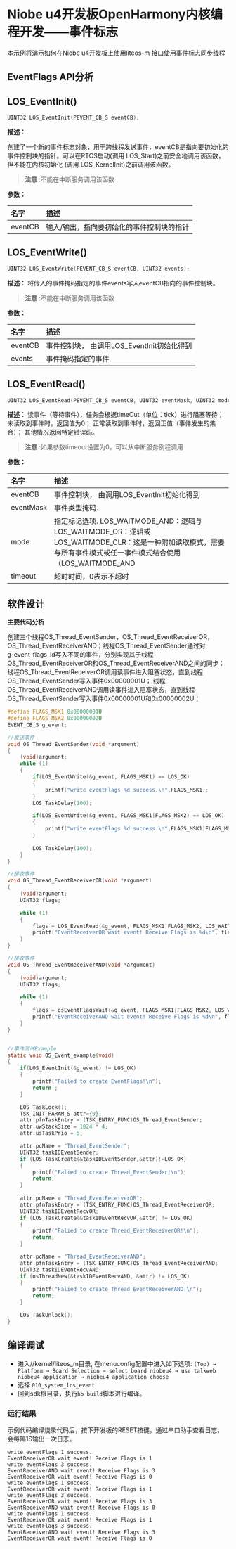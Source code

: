 # Niobe u4开发板OpenHarmony内核编程开发——事件标志
本示例将演示如何在Niobe u4开发板上使用liteos-m 接口使用事件标志同步线程

## EventFlags API分析


## LOS_EventInit()

```c
UINT32 LOS_EventInit(PEVENT_CB_S eventCB);
```
**描述：**

创建了一个新的事件标志对象，用于跨线程发送事件，eventCB是指向要初始化的事件控制块的指针。可以在RTOS启动(调用 LOS_Start)之前安全地调用该函数，但不能在内核初始化 (调用 LOS_KernelInit)之前调用该函数。
> **注意** :不能在中断服务调用该函数

**参数：**

|名字|描述|
|:--|:------|
| eventCB | 输入/输出，指向要初始化的事件控制块的指针  |

## LOS_EventWrite()

```c
UINT32 LOS_EventWrite(PEVENT_CB_S eventCB, UINT32 events);
```
**描述：**
将传入的事件掩码指定的事件events写入eventCB指向的事件控制块。

> **注意** :不能在中断服务调用该函数


**参数：**

|名字|描述|
|:--|:------|
| eventCB | 事件控制块， 由调用LOS_EventInit初始化得到  |
| events | 事件掩码指定的事件.  |

## LOS_EventRead()

```c
UINT32 LOS_EventRead(PEVENT_CB_S eventCB, UINT32 eventMask, UINT32 mode, UINT32 timeOut);
```
**描述：**
读事件（等待事件），任务会根据timeOut（单位：tick）进行阻塞等待；
未读取到事件时，返回值为0；
正常读取到事件时，返回正值（事件发生的集合）；
其他情况返回特定错误码。
> **注意** :如果参数timeout设置为0，可以从中断服务例程调用


**参数：**

|名字|描述|
|:--|:------|
| eventCB | 事件控制块， 由调用LOS_EventInit初始化得到 |
| eventMask | 事件类型掩码.  |
| mode | 指定标记选项. LOS_WAITMODE_AND：逻辑与  LOS_WAITMODE_OR：逻辑或  LOS_WAITMODE_CLR：这是一种附加读取模式，需要与所有事件模式或任一事件模式结合使用（LOS_WAITMODE_AND | LOS_WAITMODE_CLR或 LOS_WAITMODE_OR | LOS_WAITMODE_CLR）。在这种模式下，当设置的所有事件模式或任一事件模式读取成功后，会自动清除事件控制块中对应的事件类型位 |
| timeout | 超时时间，0表示不超时  |


## 软件设计

**主要代码分析**

创建三个线程OS_Thread_EventSender，OS_Thread_EventReceiverOR，OS_Thread_EventReceiverAND；线程OS_Thread_EventSender通过对g_event_flags_id写入不同的事件，分别实现其于线程OS_Thread_EventReceiverOR和OS_Thread_EventReceiverAND之间的同步：
线程OS_Thread_EventReceiverOR调用读事件进入阻塞状态，直到线程OS_Thread_EventSender写入事件0x00000001U；
线程OS_Thread_EventReceiverAND调用读事件进入阻塞状态，直到线程OS_Thread_EventSender写入事件0x00000001U和0x00000002U；

```c
#define FLAGS_MSK1 0x00000001U
#define FLAGS_MSK2 0x00000002U
EVENT_CB_S g_event;

//发送事件
void OS_Thread_EventSender(void *argument)
{
    (void)argument;
    while (1)
    {
        if(LOS_EventWrite(&g_event, FLAGS_MSK1) == LOS_OK)
        {
            printf("write eventFlags %d success.\n",FLAGS_MSK1);
        }
        LOS_TaskDelay(100);

        if(LOS_EventWrite(&g_event, FLAGS_MSK1|FLAGS_MSK2) == LOS_OK)
        {
            printf("write eventFlags %d success.\n",FLAGS_MSK1|FLAGS_MSK2);
        }
       
        LOS_TaskDelay(100);
    }
}

//接收事件
void OS_Thread_EventReceiverOR(void *argument)
{
    (void)argument;
    UINT32 flags;

    while (1)
    {
        flags = LOS_EventRead(&g_event, FLAGS_MSK1|FLAGS_MSK2, LOS_WAITMODE_OR|LOS_WAITMODE_CLR, 0xFFFFFFFFU);
        printf("EventReceiverOR wait event! Receive Flags is %d\n", flags);
    }
}

//接收事件
void OS_Thread_EventReceiverAND(void *argument)
{
    (void)argument;
    UINT32 flags;

    while (1)
    {
        flags = osEventFlagsWait(&g_event, FLAGS_MSK1|FLAGS_MSK2, LOS_WAITMODE_AND|LOS_WAITMODE_CLR, 0xFFFFFFFFU);
        printf("EventReceiverAND wait event! Receive Flags is %d\n", flags);
    }
}


//事件测试Example
static void OS_Event_example(void)
{
    if(LOS_EventInit(&g_event) != LOS_OK)
    {
        printf("Failed to create EventFlags!\n");
        return ;
    }

    LOS_TaskLock();
    TSK_INIT_PARAM_S attr={0};
    attr.pfnTaskEntry = (TSK_ENTRY_FUNC)OS_Thread_EventSender;
    attr.uwStackSize = 1024 * 4;
    attr.usTaskPrio = 5;

    attr.pcName = "Thread_EventSender";
    UINT32 taskIDEventSender;
    if (LOS_TaskCreate(&taskIDEventSender,&attr)!=LOS_OK)
    {
        printf("Falied to create Thread_EventSender!\n");
        return;
    }
    
    attr.pcName = "Thread_EventReceiverOR";
    attr.pfnTaskEntry = (TSK_ENTRY_FUNC)OS_Thread_EventReceiverOR;
    UINT32 taskIDEventRecvOR;
    if (LOS_TaskCreate(&taskIDEventRecvOR,&attr) != LOS_OK)
    {
        printf("Falied to create Thread_EventReceiverOR!\n");
        return;
    }

    attr.pcName = "Thread_EventReceiverAND";
    attr.pfnTaskEntry = (TSK_ENTRY_FUNC)OS_Thread_EventReceiverAND;
    UINT32 taskIDEventRecvAND;
    if (osThreadNew(&taskIDEventRecvAND, &attr) != LOS_OK)
    {
        printf("Falied to create Thread_EventReceiverAND!\n");
        return;
    }

    LOS_TaskUnlock();
}

```

## 编译调试

- 进入//kernel/liteos_m目录, 在menuconfig配置中进入如下选项:
     `(Top) → Platform → Board Selection → select board niobeu4 → use talkweb niobeu4 application → niobeu4 application choose`
- 选择 `010_system_los_event`
- 回到sdk根目录，执行`hb build`脚本进行编译。


### 运行结果<a name="section18115713118"></a>

示例代码编译烧录代码后，按下开发板的RESET按键，通过串口助手查看日志，会每隔1S输出一次日志。
```
write eventFlags 1 success.
EventReceiverOR wait event! Receive Flags is 1
write eventFlags 3 success.
EventReceiverAND wait event! Receive Flags is 3
EventReceiverOR wait event! Receive Flags is 0
write eventFlags 1 success.
EventReceiverOR wait event! Receive Flags is 1
write eventFlags 3 success.
EventReceiverOR wait event! Receive Flags is 3
EventReceiverAND wait event! Receive Flags is 0
write eventFlags 1 success.
EventReceiverOR wait event! Receive Flags is 1
write eventFlags 3 success.
EventReceiverAND wait event! Receive Flags is 3
EventReceiverOR wait event! Receive Flags is 0
```
